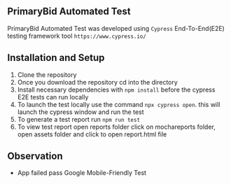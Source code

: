 
## PrimaryBid Automated Test

PrimaryBid Automated Test was developed using `Cypress` End-To-End(E2E) testing framework tool
`https://www.cypress.io/`


## Installation and Setup

1. Clone the repository
2. Once you download the repository cd into the directory 
3. Install necessary dependencies with `npm install` before the cypress E2E tests can run locally
4. To launch the test locally use the command `npx cypress open`. this will launch the cypress  window and run the test
5. To generate a test report run `npm run test`
6. To view test report open reports folder click on mochareports folder, open assets folder and click to open report.html file


## Observation 
* App failed pass Google Mobile-Friendly Test